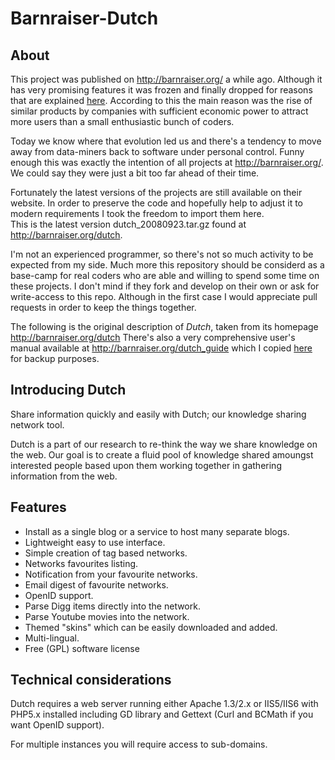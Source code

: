 # Barnraiser-Dutch

## About
This project was published on http://barnraiser.org/ a while ago. Although it has very promising features it was frozen and finally dropped for reasons that are explained [here](http://barnraiser.org/signing_off). According to this the main reason was the rise of similar products by companies with sufficient economic power to attract more users than a small enthusiastic bunch of coders.

Today we know where that evolution led us and there's a tendency to move away from data-miners back to software under personal control. Funny enough this was exactly the intention of all projects at http://barnraiser.org/. We could say they were just a bit too far ahead of their time.

Fortunately the latest versions of the projects are still available on their website. In order to preserve the code and hopefully help to adjust it to modern requirements I took the freedom to import them here.  
This is the latest version dutch_20080923.tar.gz found at http://barnraiser.org/dutch.

I'm not an experienced programmer, so there's not so much activity to be expected from my side. Much more this repository should be considerd as a base-camp for real coders who are able and willing to spend some time on these projects. I don't mind if they fork and develop on their own or ask for write-access to this repo. Although in the first case I would appreciate pull requests in order to keep the things together.

The following is the original description of *Dutch*, taken from its homepage http://barnraiser.org/dutch
There's also a very comprehensive user's manual available at http://barnraiser.org/dutch_guide which I copied
[here](documents/dutch_guide.html) for backup purposes.

## Introducing Dutch
Share information quickly and easily with Dutch; our knowledge sharing network tool.

Dutch is a part of our research to re-think the way we share knowledge on the web. Our goal is to create a fluid pool of knowledge shared amoungst
interested people based upon them working together in gathering information from the web.

## Features
* Install as a single blog or a service to host many separate blogs.
* Lightweight easy to use interface.
* Simple creation of tag based networks.
* Networks favourites listing.
* Notification from your favourite networks.
* Email digest of favourite networks.
* OpenID support.
* Parse Digg items directly into the network.
* Parse Youtube movies into the network.
* Themed "skins" which can be easily downloaded and added.
* Multi-lingual.
* Free (GPL) software license

## Technical considerations
Dutch requires a web server running either Apache 1.3/2.x or IIS5/IIS6 with PHP5.x installed including GD library and Gettext (Curl and BCMath if you
want OpenID support).

For multiple instances you will require access to sub-domains.
